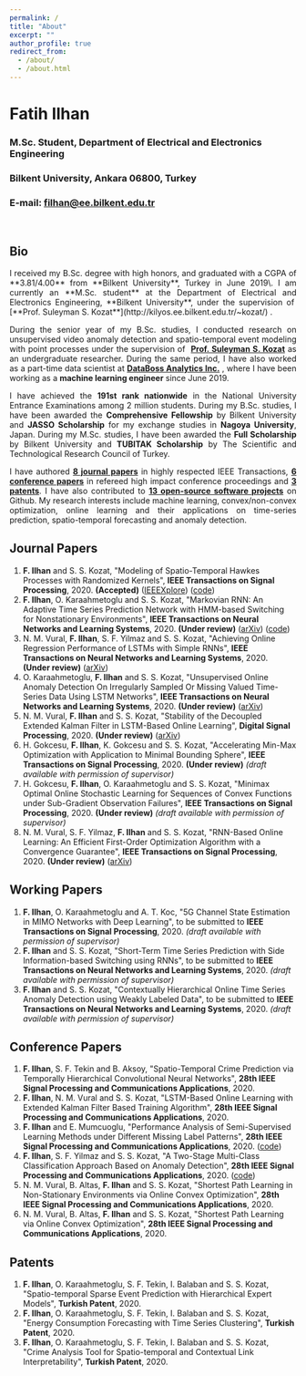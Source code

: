```yaml
---
permalink: /
title: "About"
excerpt: ""
author_profile: true
redirect_from: 
  - /about/
  - /about.html
---
```


# Fatih Ilhan

### M.Sc. Student, Department of Electrical and Electronics Engineering
### Bilkent University, Ankara 06800, Turkey
### E-mail: [filhan@ee.bilkent.edu.tr](mailto:filhan@ee.bilkent.edu.tr)


<br>

## Bio

<div style="text-align: justify">
I received my B.Sc. degree with high honors, and graduated with a CGPA of **3.81/4.00** from **Bilkent University**, Turkey in June 2019\. I am currently an **M.Sc. student** at the Department of Electrical and Electronics Engineering, **Bilkent University**, under the supervision of  [**Prof. Suleyman S. Kozat**](http://kilyos.ee.bilkent.edu.tr/~kozat/) .

During the senior year of my B.Sc. studies, I conducted research on unsupervised video anomaly detection and spatio-temporal event modeling with point processes under the supervision of  [**Prof. Suleyman S. Kozat**](http://kilyos.ee.bilkent.edu.tr/~kozat/) as an undergraduate researcher. During the same period, I have also worked as a part-time data scientist at [**DataBoss Analytics Inc.**](http://data-boss.com.tr/) , where I have been working as a **machine learning engineer** since June 2019.

I have achieved the **191st rank nationwide** in the National University Entrance Examinations among 2 million students. During my B.Sc. studies, I have been awarded the **Comprehensive Fellowship** by Bilkent University and **JASSO Scholarship** for my exchange studies in **Nagoya University**, Japan. During my M.Sc. studies, I have been awarded the **Full Scholarship** by Bilkent University and **TUBITAK Scholarship** by The Scientific and Technological Research Council of Turkey.

I have authored [**8 journal papers**](#journal-papers) in highly respected IEEE Transactions, [**6 conference papers**](#conference-papers) in refereed high impact conference proceedings and [**3 patents**](#patents). I have also contributed to [**13 open-source software projects**](http://github.com/fatih-ilhan) on Github. My research interests include machine learning, convex/non-convex optimization, online learning and their applications on time-series prediction, spatio-temporal forecasting and anomaly detection.
</div>

## Journal Papers

1.  **F. Ilhan** and S. S. Kozat, "Modeling of Spatio-Temporal Hawkes Processes with Randomized Kernels", **IEEE Transactions on Signal Processing**, 2020\. **(Accepted)** ([IEEEXplore](https://ieeexplore.ieee.org/document/9177186)) ([code](https://github.com/fatih-ilhan/sthawkes))
2.  **F. Ilhan**, O. Karaahmetoglu and S. S. Kozat, "Markovian RNN: An Adaptive Time Series Prediction Network with HMM-based Switching for Nonstationary Environments", **IEEE Transactions on Neural Networks and Learning Systems**, 2020\. **(Under review)** ([arXiv](https://arxiv.org/abs/2006.10119)) ([code](https://github.com/fatih-ilhan/markov-rnn))
3.  N. M. Vural, **F. Ilhan**, S. F. Yilmaz and S. S. Kozat, "Achieving Online Regression Performance of LSTMs with Simple RNNs", **IEEE Transactions on Neural Networks and Learning Systems**, 2020\. **(Under review)** ([arXiv](https://arxiv.org/abs/2005.08948))
4.  O. Karaahmetoglu, **F. Ilhan** and S. S. Kozat, "Unsupervised Online Anomaly Detection On Irregularly Sampled Or Missing Valued Time-Series Data Using LSTM Networks", **IEEE Transactions on Neural Networks and Learning Systems**, 2020\. **(Under review)** ([arXiv](https://arxiv.org/abs/2005.12005))
5.  N. M. Vural, **F. Ilhan** and S. S. Kozat, "Stability of the Decoupled Extended Kalman Filter in LSTM-Based Online Learning", **Digital Signal Processing**, 2020\. **(Under review)** ([arXiv](https://arxiv.org/abs/1911.12258))
6.  H. Gokcesu, **F. Ilhan**, K. Gokcesu and S. S. Kozat, "Accelerating Min-Max Optimization with Application to Minimal Bounding Sphere", **IEEE Transactions on Signal Processing**, 2020\. **(Under review)** _(draft available with permission of supervisor)_
7.  H. Gokcesu, **F. Ilhan**, O. Karaahmetoglu and S. S. Kozat, "Minimax Optimal Online Stochastic Learning for Sequences of Convex Functions under Sub-Gradient Observation Failures", **IEEE Transactions on Signal Processing**, 2020\. **(Under review)** _(draft available with permission of supervisor)_
8.  N. M. Vural, S. F. Yilmaz, **F. Ilhan** and S. S. Kozat, "RNN-Based Online Learning: An Efficient First-Order Optimization Algorithm with a Convergence Guarantee", **IEEE Transactions on Signal Processing**, 2020\. **(Under review)** ([arXiv](https://arxiv.org/abs/2003.03601))

## Working Papers

1.  **F. Ilhan**, O. Karaahmetoglu and A. T. Koc, "5G Channel State Estimation in MIMO Networks with Deep Learning", to be submitted to **IEEE Transactions on Signal Processing**, 2020\. _(draft available with permission of supervisor)_
2.  **F. Ilhan** and S. S. Kozat, "Short-Term Time Series Prediction with Side Information-based Switching using RNNs", to be submitted to **IEEE Transactions on Neural Networks and Learning Systems**, 2020\. _(draft available with permission of supervisor)_
3.  **F. Ilhan** and S. S. Kozat, "Contextually Hierarchical Online Time Series Anomaly Detection using Weakly Labeled Data", to be submitted to **IEEE Transactions on Neural Networks and Learning Systems**, 2020\. _(draft available with permission of supervisor)_

## Conference Papers

1.  **F. Ilhan**, S. F. Tekin and B. Aksoy, "Spatio-Temporal Crime Prediction via Temporally Hierarchical Convolutional Neural Networks", **28th IEEE Signal Processing and Communications Applications**, 2020.
2.  **F. Ilhan**, N. M. Vural and S. S. Kozat, "LSTM-Based Online Learning with Extended Kalman Filter Based Training Algorithm", **28th IEEE Signal Processing and Communications Applications**, 2020.
3.  **F. Ilhan** and E. Mumcuoglu, "Performance Analysis of Semi-Supervised Learning Methods under Different Missing Label Patterns", **28th IEEE Signal Processing and Communications Applications**, 2020\. ([code](https://github.com/fatih-ilhan/ssl-exploration))
4.  **F. Ilhan**, S. F. Yilmaz and S. S. Kozat, "A Two-Stage Multi-Class Classification Approach Based on Anomaly Detection", **28th IEEE Signal Processing and Communications Applications**, 2020\. ([code](https://github.com/fatih-ilhan/anomaly-detection-for-mcc))
5.  N. M. Vural, B. Altas, **F. Ilhan** and S. S. Kozat, "Shortest Path Learning in Non-Stationary Environments via Online Convex Optimization", **28th IEEE Signal Processing and Communications Applications**, 2020.
6.  N. M. Vural, B. Altas, **F. Ilhan** and S. S. Kozat, "Shortest Path Learning via Online Convex Optimization", **28th IEEE Signal Processing and Communications Applications**, 2020.


## Patents

1.  **F. Ilhan**, O. Karaahmetoglu, S. F. Tekin, I. Balaban and S. S. Kozat, "Spatio-temporal Sparse Event Prediction with Hierarchical Expert Models", **Turkish Patent**, 2020.
2.  **F. Ilhan**, O. Karaahmetoglu, S. F. Tekin, I. Balaban and S. S. Kozat, "Energy Consumption Forecasting with Time Series Clustering", **Turkish Patent**, 2020.
3.  **F. Ilhan**, O. Karaahmetoglu, S. F. Tekin, I. Balaban and S. S. Kozat, "Crime Analysis Tool for Spatio-temporal and Contextual Link Interpretability", **Turkish Patent**, 2020.

